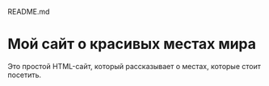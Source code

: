 README.md
# Мой сайт о красивых местах мира
Это простой HTML-сайт, который рассказывает о местах, которые стоит посетить.
